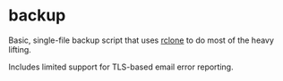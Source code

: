 # backup

Basic, single-file backup script that uses [rclone](https://rclone.org/) to do most of the heavy lifting.

Includes limited support for TLS-based email error reporting.